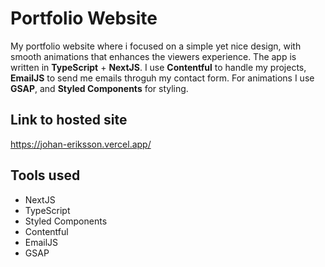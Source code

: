 # Portfolio Website

My portfolio website where i focused on a simple yet nice design, with smooth animations that enhances the viewers experience.
The app is written in **TypeScript** + **NextJS**. I use **Contentful** to handle my projects, **EmailJS** to send me emails throguh my contact form.
For animations I use **GSAP**, and **Styled Components** for styling.

## Link to hosted site

https://johan-eriksson.vercel.app/

## Tools used

* NextJS
* TypeScript
* Styled Components
* Contentful
* EmailJS
* GSAP
